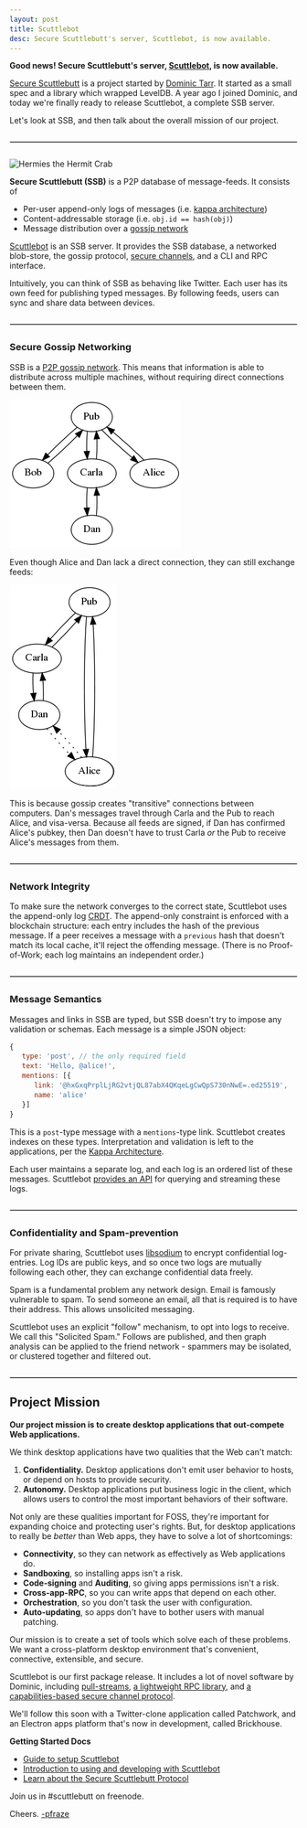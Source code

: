 ```yaml
---
layout: post
title: Scuttlebot
desc: Secure Scuttlebutt's server, Scuttlebot, is now available.
---
```


<style>
hr { margin: 2em 0; border: 0; border: 1px solid #ccc; }
</style>

**Good news! Secure Scuttlebutt's server, [Scuttlebot](https://github.com/ssbc/scuttlebot), is now available.**

[Secure Scuttlebutt](https://github.com/ssbc/secure-scuttlebutt) is a project started by [Dominic Tarr](https://twitter.com/dominictarr).
It started as a small spec and a library which wrapped LevelDB.
A year  ago I joined Dominic, and today we're finally ready to release Scuttlebot, a complete SSB server.

Let's look at SSB, and then talk about the overall mission of our project.

---

![Hermies the Hermit Crab](https://avatars2.githubusercontent.com/u/10190339?v=3&s=200)

**Secure Scuttlebutt (SSB)** is a P2P database of message-feeds.
It consists of

- Per-user append-only logs of messages (i.e. [kappa architecture](http://www.kappa-architecture.com/))
- Content-addressable storage (i.e. `obj.id == hash(obj)`)
- Message distribution over a [gossip network](https://en.wikipedia.org/wiki/Gossip_protocol)

[Scuttlebot](https://github.com/ssbc/scuttlebot) is an SSB server.
It provides the SSB database, a networked blob-store, the gossip protocol, [secure channels](https://github.com/dominictarr/secret-handshake), and a CLI and RPC interface.

Intuitively, you can think of SSB as behaving like Twitter.
Each user has its own feed for publishing typed messages.
By following feeds, users can sync and share data between devices.

---

### Secure Gossip Networking

SSB is a [P2P gossip network](https://en.wikipedia.org/wiki/Gossip_protocol).
This means that information is able to distribute across multiple machines, without requiring direct connections between them.

![Gossip graph](/img/gossip-graph1.png)

Even though Alice and Dan lack a direct connection, they can still exchange feeds:

![Gossip graph 2](/img/gossip-graph2.png)

This is because gossip creates "transitive" connections between computers.
Dan's messages travel through Carla and the Pub to reach Alice, and visa-versa.
Because all feeds are signed, if Dan has confirmed Alice's pubkey, then Dan doesn't have to trust Carla *or* the Pub to receive Alice's messages from them.

---

### Network Integrity

To make sure the network converges to the correct state, Scuttlebot uses the append-only log [CRDT](https://en.wikipedia.org/wiki/Conflict-free_replicated_data_type).
The append-only constraint is enforced with a blockchain structure: each entry includes the hash of the previous message.
If a peer receives a message with a `previous` hash that doesn't match its local cache, it'll reject the offending message.
(There is no Proof-of-Work; each log maintains an independent order.)

---

### Message Semantics

Messages and links in SSB are typed, but SSB doesn't try to impose any validation or schemas.
Each message is a simple JSON object:

```js
{
   type: 'post', // the only required field
   text: 'Hello, @alice!',
   mentions: [{
      link: '@hxGxqPrplLjRG2vtjQL87abX4QKqeLgCwQpS730nNwE=.ed25519',
      name: 'alice'
   }]
}
```

This is a `post`-type message with a `mentions`-type link.
Scuttlebot creates indexes on these types.
Interpretation and validation is left to the applications, per the [Kappa Architecture](http://www.kappa-architecture.com/).

Each user maintains a separate log, and each log is an ordered list of these messages.
Scuttlebot [provides an API](https://github.com/ssbc/ssb-docsintro-to-using-sbot.md) for querying and streaming these logs.

---

### Confidentiality and Spam-prevention


For private sharing, Scuttlebot uses [libsodium](http://doc.libsodium.org/) to encrypt confidential log-entries.
Log IDs are public keys, and so once two logs are mutually following each other, they can exchange confidential data freely.

Spam is a fundamental problem any network design.
Email is famously vulnerable to spam.
To send someone an email, all that is required is to have their address.
This allows unsolicited messaging.

Scuttlebot uses an explicit "follow" mechanism, to opt into logs to receive.
We call this "Solicited Spam."
Follows are published, and then graph analysis can be applied to the friend network - spammers may be isolated, or clustered together and filtered out.

---

## Project Mission

**Our project mission is to create desktop applications that out-compete Web applications.**

We think desktop applications have two qualities that the Web can't match:

 1. **Confidentiality.** Desktop applications don't emit user behavior to hosts, or depend on hosts to provide security.
 2. **Autonomy.** Desktop applications put business logic in the client, which allows users to control the most important behaviors of their software.

Not only are these qualities important for FOSS, they're important for expanding choice and protecting user's rights.
But, for desktop applications to really be *better* than Web apps, they have to solve a lot of shortcomings:

 - **Connectivity**, so they can network as effectively as Web applications do.
 - **Sandboxing**, so installing apps isn't a risk.
 - **Code-signing** and **Auditing**, so giving apps permissions isn't a risk.
 - **Cross-app-RPC**, so you can write apps that depend on each other.
 - **Orchestration**, so you don't task the user with configuration.
 - **Auto-updating**, so apps don't have to bother users with manual patching.

Our mission is to create a set of tools which solve each of these problems.
We want a cross-platform desktop environment that's convenient, connective, extensible, and secure.

Scuttlebot is our first package release.
It includes a lot of novel software by Dominic, including [pull-streams](https://github.com/dominictarr/pull-streams), [a lightweight RPC library](https://github.com/ssbc/muxrpc), and [a capabilities-based secure channel protocol](https://github.com/dominictarr/secret-handshake).

We'll follow this soon with a Twitter-clone application called Patchwork, and an Electron apps platform that's now in development, called Brickhouse.

**Getting Started Docs**

 - [Guide to setup Scuttlebot](https://github.com/ssbc/docs#setup-scuttlebot)
 - [Introduction to using and developing with Scuttlebot](https://github.com/ssbc/docs/intro-to-using-sbot.md)
 - [Learn about the Secure Scuttlebutt Protocol](https://github.com/ssbc/docs/learn.md)

Join us in #scuttlebutt on freenode.

Cheers. [-pfraze](https://twitter.com/pfrazee)
